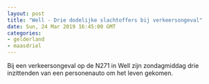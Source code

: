 ```yaml
---
layout: post
title: "Well - Drie dodelijke slachtoffers bij verkeersongeval"
date: Sun, 24 Mar 2019 16:45:00 GMT
categories: 
- gelderland 
- maasdriel 
---
```


Bij een verkeersongeval op de N271 in Well zijn zondagmiddag drie inzittenden van een personenauto om het leven gekomen.
